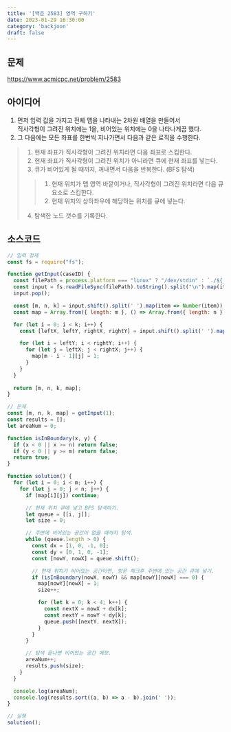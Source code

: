 ```yaml
---
title: '[백준 2583] 영역 구하기'
date: 2023-01-29 16:30:00
category: 'backjoon'
draft: false
---
```


## 문제
https://www.acmicpc.net/problem/2583  

## 아이디어
1. 먼저 입력 값을 가지고 전체 맵을 나타내는 2차원 배열을 만들어서  
직사각형이 그려진 위치에는 1을, 비어있는 위치에는 0을 나타나게끔 했다.  
2. 그 다음에는 모든 좌표를 한번씩 지나가면서 다음과 같은 로직을 수행한다.
> 1. 현재 좌표가 직사각형이 그려진 위치라면 다음 좌표로 스킵한다.  
> 2. 현재 좌표가 직사각형이 그려진 위치가 아니라면 큐에 현재 좌표를 넣는다.  
> 3. 큐가 비어있게 될 때까지, 꺼내면서 다음을 반복한다. (BFS 탐색)  
> > 1. 현재 위치가 맵 영역 바깥이거나, 직사각형이 그려진 위치라면 다음 큐 요소로 스킵한다.
> > 2. 현재 위치의 상하좌우에 해당하는 위치를 큐에 넣는다.
> 4. 탐색한 노드 갯수를 기록한다.

## 소스코드
```js
// 입력 정제
const fs = require("fs");

function getInput(caseID) {
  const filePath = process.platform === "linux" ? "/dev/stdin" : `./${__dirname.split('\\').pop()}/i${caseID}.txt`;
  const input = fs.readFileSync(filePath).toString().split("\n").map(item => item.trim());
  input.pop();

  const [m, n, k] = input.shift().split(' ').map(item => Number(item));
  const map = Array.from({ length: m }, () => Array.from({ length: n }, () => 0) );

  for (let i = 0; i < k; i++) {
    const [leftX, leftY, rightX, rightY] = input.shift().split(' ').map(item => Number(item));

    for (let i = leftY; i < rightY; i++) {
      for (let j = leftX; j < rightX; j++) {
        map[m - i - 1][j] = 1;
      }
    }
  }
  
  return [m, n, k, map];
}

// 문제
const [m, n, k, map] = getInput(1);
const results = [];
let areaNum = 0;

function isInBoundary(x, y) {
  if (x < 0 || x >= n) return false;
  if (y < 0 || y >= m) return false;
  return true;
}

function solution() {
  for (let i = 0; i < m; i++) {
    for (let j = 0; j < n; j++) {
      if (map[i][j]) continue;

      // 현재 위치 큐에 넣고 BFS 탐색하기.
      let queue = [[i, j]];
      let size = 0;

      // 주변에 비어있는 공간이 없을 때까지 탐색.
      while (queue.length > 0) {
        const dx = [1, 0, -1, 0];
        const dy = [0, 1, 0, -1];
        const [nowY, nowX] = queue.shift();

        // 현재 위치가 비어있는 공간이면, 방문 체크후 주변에 있는 공간 큐에 넣기.
        if (isInBoundary(nowX, nowY) && map[nowY][nowX] === 0) {
          map[nowY][nowX] = 1;
          size++;

          for (let k = 0; k < 4; k++) {
            const nextX = nowX + dx[k];
            const nextY = nowY + dy[k];
            queue.push([nextY, nextX]);
          }
        }
      }

      // 탐색 끝나면 비어있는 공간 메모.
      areaNum++;
      results.push(size);
    }
  }

  console.log(areaNum);
  console.log(results.sort((a, b) => a - b).join(' '));
}

// 실행
solution();
```